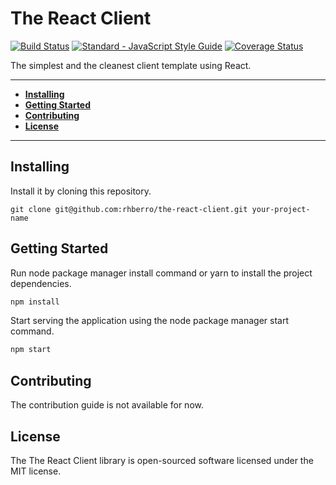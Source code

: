 # The React Client

[![Build Status](https://travis-ci.org/rhberro/the-react-client.svg?branch=master)](https://travis-ci.org/rhberro/the-react-client)
[![Standard - JavaScript Style Guide](https://img.shields.io/badge/code%20style-standard-brightgreen.svg)](http://standardjs.com/)
[![Coverage Status](https://coveralls.io/repos/github/rhberro/the-react-client/badge.svg?branch=master)](https://coveralls.io/github/rhberro/the-react-client?branch=master)

The simplest and the cleanest client template using React.

---

- [**Installing**](#installing)
- [**Getting Started**](#getting-started)
- [**Contributing**](#contributing)
- [**License**](#license)

---

## Installing

Install it by cloning this repository.

```
git clone git@github.com:rhberro/the-react-client.git your-project-name
```

## Getting Started

Run node package manager install command or yarn to install the project dependencies.

```js
npm install
```

Start serving the application using the node package manager start command.

```js
npm start
```

## Contributing

The contribution guide is not available for now.

## License

The The React Client library is open-sourced software licensed under the MIT license.
